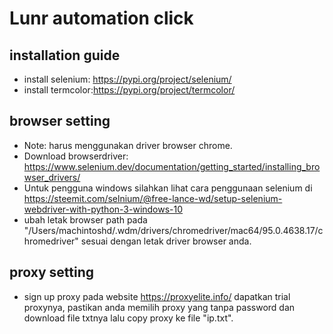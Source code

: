 # Lunr automation click

## installation guide
- install selenium: https://pypi.org/project/selenium/
- install termcolor:https://pypi.org/project/termcolor/

## browser setting
- Note: harus menggunakan driver browser chrome.
- Download browserdriver: https://www.selenium.dev/documentation/getting_started/installing_browser_drivers/
- Untuk pengguna windows silahkan lihat cara penggunaan selenium di https://steemit.com/selnium/@free-lance-wd/setup-selenium-webdriver-with-python-3-windows-10
- ubah letak browser path pada "/Users/machintoshd/.wdm/drivers/chromedriver/mac64/95.0.4638.17/chromedriver" sesuai dengan letak driver browser anda.

## proxy setting
- sign up proxy pada website https://proxyelite.info/ dapatkan trial proxynya, pastikan anda memilih proxy yang tanpa password dan download file txtnya lalu copy proxy ke file "ip.txt".
